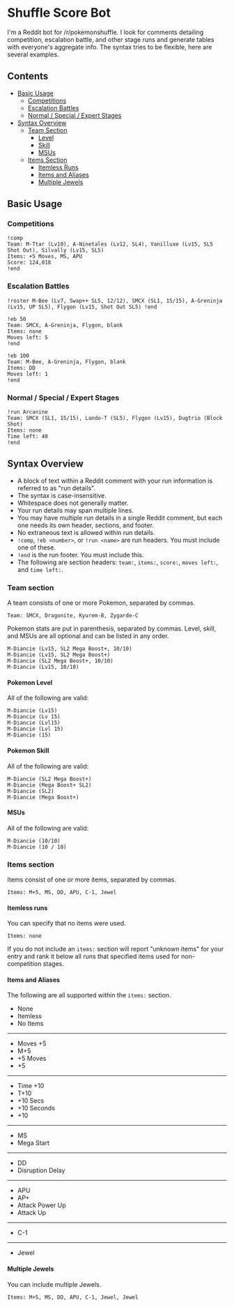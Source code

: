 # Shuffle Score Bot
I'm a Reddit bot for /r/pokemonshuffle. I look for comments detailing competition, escalation battle, and other stage runs and generate tables with everyone's aggregate info. The syntax tries to be flexible, here are several examples.

## Contents
* [Basic Usage](#basic-usage)
  * [Competitions](#competitions)
  * [Escalation Battles](#escalation-battles)
  * [Normal / Special / Expert Stages](#normal--special--expert-stages)
* [Syntax Overview](#syntax-overview)
  * [Team Section](#team-section)
    * [Level](#pokemon-level)
    * [Skill](#pokemon-skill)
    * [MSUs](#msus)
  * [Items Section](#items-section)
    * [Itemless Runs](#itemless-runs)
    * [Items and Aliases](#items-and-aliases)
    * [Multiple Jewels](#multiple-jewels)

## Basic Usage

### Competitions
```
!comp
Team: M-Ttar (Lv10), A-Ninetales (Lv12, SL4), Vanilluxe (Lv15, SL5 Shot Out), Silvally (Lv15, SL5)
Items: +5 Moves, MS, APU
Score: 124,018 
!end
```

### Escalation Battles
```
!roster M-Bee (Lv7, Swap++ SL5, 12/12), SMCX (SL1, 15/15), A-Greninja (Lv15, UP SL5), Flygon (Lv15, Shot Out SL5) !end

!eb 50  
Team: SMCX, A-Greninja, Flygon, blank  
Items: none
Moves left: 5  
!end  

!eb 100  
Team: M-Bee, A-Greninja, Flygon, blank  
Items: DD  
Moves left: 1  
!end  
```

### Normal / Special / Expert Stages
```
!run Arcanine
Team: SMCX (SL1, 15/15), Lando-T (SL5), Flygon (Lv15), Dugtrio (Block Shot)     
Items: none
Time left: 40
!end
```

## Syntax Overview
* A block of text within a Reddit comment with your run information is referred to as "run details".
* The syntax is case-insensitive.
* Whitespace does not generally matter.
* Your run details may span multiple lines.
* You may have multiple run details in a single Reddit comment, but each one needs its own header, sections, and footer.
* No extraneous text is allowed within run details.
* `!comp`, `!eb <number>`, or `!run <name>` are run headers. You must include one of these.
* `!end` is the run footer. You must include this.
* The following are section headers: `team:`, `items:`, `score:`, `moves left:`, and `time left:`.

### Team section
A team consists of one or more Pokemon, separated by commas.
```
Team: SMCX, Dragonite, Kyurem-B, Zygarde-C
```

Pokemon stats are put in parenthesis, separated by commas. Level, skill, and MSUs are all optional and can be listed in any order.
```
M-Diancie (Lv15, SL2 Mega Boost+, 10/10)
M-Diancie (Lv15, SL2 Mega Boost+)
M-Diancie (SL2 Mega Boost+, 10/10)
M-Diancie (Lv15, 10/10)
```

#### Pokemon Level
All of the following are valid:
```
M-Diancie (Lv15)
M-Diancie (Lv 15)
M-Diancie (Lvl15)
M-Diancie (Lvl 15)
M-Diancie (15)
```

#### Pokemon Skill
All of the following are valid:
```
M-Diancie (SL2 Mega Boost+)
M-Diancie (Mega Boost+ SL2)
M-Diancie (SL2)
M-Diancie (Mega Boost+)
```

#### MSUs
All of the following are valid:
```
M-Diancie (10/10)
M-Diancie (10 / 10)
```

### Items section
Items consist of one or more items, separated by commas.
```
Items: M+5, MS, DD, APU, C-1, Jewel
```

#### Itemless runs
You can specify that no items were used. 
```
Items: none
```

If you do not include an `items:` section will report "unknown items" for your entry and rank it below all runs that specified items used for non-competition stages.

#### Items and Aliases
The following are all supported within the `items:` section.

* None
* Itemless
* No Items

---

* Moves +5
* M+5
* +5 Moves
* +5

---

* Time +10
* T+10
* +10 Secs
* +10 Seconds
* +10

---

* MS
* Mega Start

---

* DD
* Disruption Delay

---

* APU
* AP+
* Attack Power Up
* Attack Up

---

* C-1

---

* Jewel

#### Multiple Jewels
You can include multiple Jewels.
```
Items: M+5, MS, DD, APU, C-1, Jewel, Jewel
```
